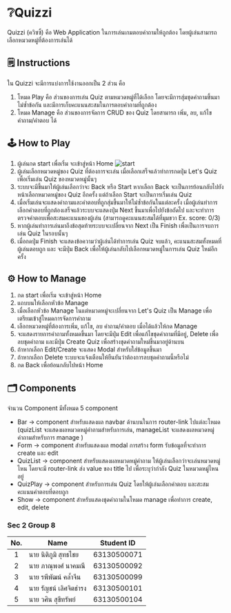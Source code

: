 # ❔Quizzi 

Quizzi (ควิซซิ้) คือ Web Application ในการเล่นเกมตอบคำถามให้ถูกต้อง โดยผู้เล่นสามารถเลือกหมวดหมู่ที่ต้องการเล่นได้

## 🗒️ Instructions
ใน Quizzi จะมีการแบ่งการใช้งานออกเป็น 2 ส่วน คือ 
1. โหมด Play คือ ส่วนของการเล่น Quiz ตามหมวดหมู่ที่ได้เลือก โดยจะมีการสุ่มชุดคำถามขึ้นมาไม่ซ้ำข้อกัน และมีการเก็บคะแนนสะสมในการตอบคำถามที่ถูกต้อง
2. โหมด Manage คือ ส่วนของการจัดการ CRUD ของ Quiz โดยสามารถ เพิ่ม, ลบ, แก้ไข คำถาม/คำตอบ ได้

## 🕹️ How to Play
1. ผู้เล่นกด start เพื่อเริ่ม จะเข้าสู่หน้า Home 
![start](https://i.imgur.com/ziho3KM.jpg)
2. ผู้เล่นเลือกหมวดหมู่ของ Quiz ที่ต้องการจะเล่น เมื่อเลือกเสร็จแล้วทำการกดปุ่ม Let's Quiz เพื่อเริ่มเล่น Quiz ของหมวดหมู่นั้นๆ
3. ระบบจะมีขึ้นมาให้ผู้เล่นเลือกว่าจะ Back หรือ Start หากเลือก Back จะเป็นการย้อนกลับไปยังหน้าเลือกหมวดหมู่ของ Quiz อีกครั้ง แต่ถ้าเลือก Start จะเป็นการเริ่มเล่น Quiz
4. เมื่อเริ่มเล่นจะแสดงคำถามและคำตอบที่ถูกสุ่มขึ้นมาให้ไม่ซ้ำข้อกันในแต่ละครั้ง เมื่อผู้เล่นทำการเลือกคำตอบที่ถูกต้องเสร็จแล้วระบบจะแสดงปุ่ม Next ขึ้นมาเพื่อไปยังข้อถัดไป และจะทำการตรวจคำตอบเพื่อสะสมคะแนนของผู้เล่น (สามารถดูคะแนนสะสมได้ที่มุมขวา Ex. score: 0/3)
5. หากผู้เล่นทำการเล่นมาถึงข้อสุดท้ายระบบจะเปลี่ยนจาก Next เป็น Finish เพื่อเป็นการจบการเล่น Quiz ในรอบนั้นๆ
6. เมื่อกดปุ่ม Finish จะแสดงข้อความว่าผู้เล่นได้ทำการเล่น Quiz จบแล้ว, คะแนนสะสมทั้งหมดที่ผู้เล่นตอบถูก และ จะมีปุ่ม Back เพื่อให้ผู้เล่นกลับไปเลือกหมวดหมู่ในการเล่น Quiz ใหม่อีกครั้ง

## ⚙️ How to Manage
1. กด start เพื่อเริ่ม จะเข้าสู่หน้า Home 
2. แถบบนให้เลือกหัวข้อ Manage 
3. เมื่อเลือกหัวข้อ Manage ในแต่หมวดหมู่จะเปลี่ยนจาก Let's Quiz เป็น Manage เพื่อเตรียมเข้าสู่โหมดการจัดการคำถาม
4. เลือกหมวดหมู่ที่ต้องการเพิ่ม, แก้ไข, ลบ คำถาม/คำตอบ เมื่อได้แล้วให้กด Manage 
5. จะแสดงรายการคำถามทั้งหมดขึ้นมา โดยจะมีปุ่ม Edit เพื่อแก้ไขชุดคำถามที่มีอยู่, Delete เพื่อลบชุดคำถาม และมีปุ่ม Create Quiz เพื่อสร้างชุดคำถามใหม่ขึ้นมาอยู่ด้านบน 
6. ถ้าหากเลือก Edit/Create จะแสดง Modal สำหรับใส่ข้อมูลขึ้นมา
7. ถ้าหากเลือก Delete ระบบจะแจ้งเตือนให้ยืนยันว่าต้องการลบชุดคำถามนี้หรือไม่
8. กด Back เพื่อย้อนกลับไปหน้า Home 

## 🗂 Components
จำนวน Component มีทั้งหมด 5 component
- Bar -> component สำหรับแสดงผล navbar ด้านบนในการ router-link ไปแต่ละโหมด (quizList จะแสดงผลหมวดหมู่คำถามสำหรับการเล่น, manageList จะแสดงผลหมวดหมู่คำถามสำหรับการ manage )
- Form -> component สำหรับแสดงผล modal การสร้าง form รับข้อมูลที่จะทำการ create และ edit 
- QuizList -> component สำหรับแสดงผลหมวดหมู่คำถาม ให้ผู้เล่นเลือกว่าจะเล่นหมวดหมู่ไหน โดยจะมี router-link ส่ง value ของ title ไป เพื่อระบุว่ากำลัง Quiz ในหมวดหมู่ไหนอยู่
- QuizPlay -> component สำหรับการเล่น Quiz โดยให้ผู้เล่นเลือกคำตอบ และสะสมคะแนนคำตอบที่ตอบถูก
- Show -> component สำหรับแสดงชุดคำถามในโหมด manage เพื่อทำการ create, edit, delete 

### Sec 2 Group 8 
| No. | Name              | Student ID   |
|:---:|-------------------|--------------|
|  1  | นาย นิติภูมิ สุทธไชย    | 63130500071  |
|  2  | นาย ภาณุพงศ์ นาคมณี    | 63130500092  |
|  3  | นาย รพีพัฒน์ คล้ำจีน     | 63130500099 |
|  4  | นาย รัญชน์ เลิศจิตธำรง    | 63130500101  |
|  5  | นาย วศิน สุขีทรัพย์   | 63130500104 |
